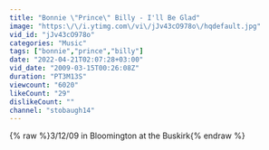 ```yaml
---
title: "Bonnie \"Prince\" Billy - I'll Be Glad"
image: "https:\/\/i.ytimg.com\/vi\/jJv43cO978o\/hqdefault.jpg"
vid_id: "jJv43cO978o"
categories: "Music"
tags: ["bonnie","prince","billy"]
date: "2022-04-21T02:07:28+03:00"
vid_date: "2009-03-15T00:26:08Z"
duration: "PT3M13S"
viewcount: "6020"
likeCount: "29"
dislikeCount: ""
channel: "stobaugh14"
---
```

{% raw %}3/12/09 in Bloomington at the Buskirk{% endraw %}
